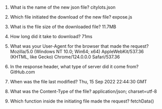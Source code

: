 1. What is the name of the new json file? citylots.json

2. Which file initiated the download of the new file? expose.js

3. What is the file size of the downloaded file? 11.7MB

4. How long did it take to download? 71ms

5. What was your User-Agent for the browser that made the request? Mozilla/5.0 (Windows NT 10.0; Win64; x64) AppleWebKit/537.36 (KHTML, like Gecko) Chrome/124.0.0.0 Safari/537.36

6. In the response header, what type of server did it come from? GitHub.com

7. When was the file last modified? Thu, 15 Sep 2022 22:44:30 GMT

8. What was the Content-Type of the file? application/json; charset=utf-8

9. Which function inside the initiating file made the request? fetchData()